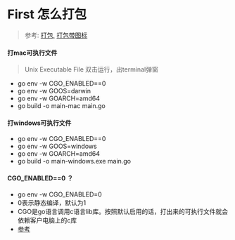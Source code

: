 # First 怎么打包
> 参考: 
> [打包,](https://blog.csdn.net/m0_67401228/article/details/126101509)
> [打包带图标](https://blog.csdn.net/weixin_40581279/article/details/121126842?spm=1001.2101.3001.6661.1&utm_medium=distribute.pc_relevant_t0.none-task-blog-2%7Edefault%7ECTRLIST%7ERate-1-121126842-blog-126101509.pc_relevant_aa_2&depth_1-utm_source=distribute.pc_relevant_t0.none-task-blog-2%7Edefault%7ECTRLIST%7ERate-1-121126842-blog-126101509.pc_relevant_aa_2&utm_relevant_index=1)

#### 打mac可执行文件
> Unix Executable File 双击运行，出terminal弹窗
* go env -w CGO_ENABLED==0 
* go env -w GOOS=darwin
* go env -w GOARCH=amd64
* go build -o main-mac main.go

#### 打windows可执行文件
* go env -w CGO_ENABLED==0
* go env -w GOOS=windows
* go env -w GOARCH=amd64
* go build -o main-windows.exe main.go

#### CGO_ENABLED==0 ？
* go env -w CGO_ENABLED=0
* 0表示静态编译，默认为1
* CGO是go语言调用c语言lib库。按照默认启用的话，打出来的可执行文件就会依赖客户电脑上的c库
* [参考](https://blog.csdn.net/qq_43580193/article/details/120305231)